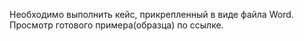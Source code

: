 Необходимо выполнить кейс, прикрепленный в виде файла Word. Просмотр готового примера(образца) по ссылке.
